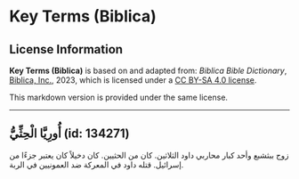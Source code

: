 # Key Terms (Biblica)

## License Information

**Key Terms (Biblica)** is based on and adapted from: _Biblica Bible Dictionary_, [Biblica, Inc.](https://www.biblica.com/), 2023, which is licensed under a [CC BY-SA 4.0 license](https://creativecommons.org/licenses/by-sa/4.0/legalcode.en).

This markdown version is provided under the same license.



--------------------------------

## أُورِيَّا الْحِثِّيُّ (id: 134271)

زوج ببثشبع وأحد كبار محاربي داود الثلاثين. كان من الحثيين. كان دخيلاً كان يعتبر جزءًا من إسرائيل. قتله داود في المعركة ضد العمونيين في الربة.



